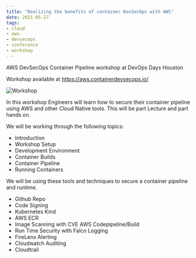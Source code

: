 ```yaml
---
title: "Realizing the benefits of container DevSecOps with AWS"
date: 2021-05-27
tags:
- cloud
- aws
- devsecops
- conference
- workshop
---
```


AWS DevSecOps Container Pipeline workshop at DevOps Days Houston 

Workshop available at https://aws.containerdevsecops.io/

![Workshop](/img/aws-devsecops-pipeline.png)


In this workshop Engineers will learn how to secure their container pipeline using AWS and other Cloud Native tools. This will be part Lecture and part hands on.

We will be working through the following topics:

* Introduction
* Workshop Setup
* Development Environment
* Container Builds
* Container Pipeline
* Running Containers

We will be using these tools and techniques to secure a container pipeline and runtime.

* Github Repo 
* Code Signing
* Kubernetes Kind 
* AWS ECR 
* Image Scanning with CVE AWS Codepipeline/Build 
* Run Time Security with Falco Logging
* FireLens Alerting 
* Cloudwatch Auditing 
* Cloudtrail

